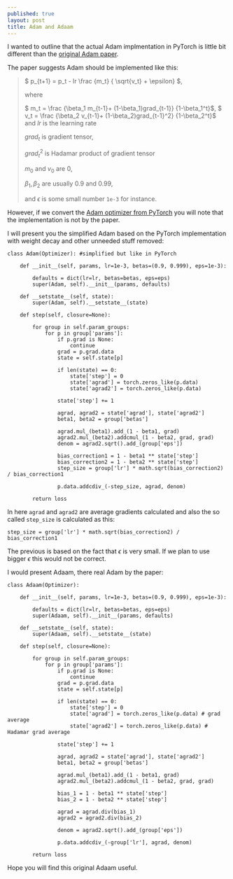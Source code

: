 ```yaml
---
published: true
layout: post
title: Adam and Adaam
---
```


I wanted to outline that the actual Adam implmentation in PyTorch is little bit different than the [original Adam paper](https://arxiv.org/abs/1412.6980).

The paper suggests Adam should be implemented like this:

>$ p_{t+1} = p_t - lr \frac {m_t} { \sqrt{v_t} + \epsilon} $,
>
>where
>
>$ m_t = \frac {\beta_1 m_{t-1}+ (1-\beta_1)grad_{t-1}} {1-\beta_1^t}$, 
>$ v_t = \frac {\beta_2 v_{t-1}+ (1-\beta_2)grad_{t-1}^2} {1-\beta_2^t}$
>and $lr$ is the learning rate
>
>$grad_t$ is gradient tensor, 
>
>$grad_t^2$ is Hadamar product of gradient tensor
>
>$m_0$ and $v_0$ are 0,
>
>$\beta_1,\beta_2$ are usually 0.9 and 0.99,
>
>and $\epsilon$ is some small number `1e-3` for instance.

However, if we convert the [Adam optimizer from PyTorch](https://pytorch.org/docs/stable/_modules/torch/optim/adam.html) you will note that the implementation is not by the paper.

I will present you the simplified Adam based on the PyTorch implementation with weight decay and other unneeded stuff removed:

    class Adam(Optimizer): #simplified but like in PyTorch

        def __init__(self, params, lr=1e-3, betas=(0.9, 0.999), eps=1e-3):
            
            defaults = dict(lr=lr, betas=betas, eps=eps)
            super(Adam, self).__init__(params, defaults)

        def __setstate__(self, state):
            super(Adam, self).__setstate__(state)            

        def step(self, closure=None):        
            
            for group in self.param_groups:
                for p in group['params']:
                    if p.grad is None:
                        continue
                    grad = p.grad.data                
                    state = self.state[p]
                    
                    if len(state) == 0:
                        state['step'] = 0                    
                        state['agrad'] = torch.zeros_like(p.data)                    
                        state['agrad2'] = torch.zeros_like(p.data)
                        
                    state['step'] += 1    

                    agrad, agrad2 = state['agrad'], state['agrad2']                
                    beta1, beta2 = group['betas']
                
                    agrad.mul_(beta1).add_(1 - beta1, grad)
                    agrad2.mul_(beta2).addcmul_(1 - beta2, grad, grad)
                    denom = agrad2.sqrt().add_(group['eps'])

                    bias_correction1 = 1 - beta1 ** state['step']
                    bias_correction2 = 1 - beta2 ** state['step']
                    step_size = group['lr'] * math.sqrt(bias_correction2) / bias_correction1

                    p.data.addcdiv_(-step_size, agrad, denom)

            return loss

In here `agrad` and `agrad2` are average gradients calculated and also the so called `step_size` is calculated as this:

    step_size = group['lr'] * math.sqrt(bias_correction2) / bias_correction1

The previous is based on the fact that $\epsilon$ is very small. If we plan to use bigger $\epsilon$ this would not be correct. 

I would present Adaam, there real Adam by the paper:

    class Adaam(Optimizer):

        def __init__(self, params, lr=1e-3, betas=(0.9, 0.999), eps=1e-3):
            
            defaults = dict(lr=lr, betas=betas, eps=eps)
            super(Adaam, self).__init__(params, defaults)

        def __setstate__(self, state):
            super(Adaam, self).__setstate__(state)

        def step(self, closure=None):        
            
            for group in self.param_groups:
                for p in group['params']:                
                    if p.grad is None:
                        continue
                    grad = p.grad.data                
                    state = self.state[p] 
                    
                    if len(state) == 0:
                        state['step'] = 0                    
                        state['agrad'] = torch.zeros_like(p.data) # grad average                
                        state['agrad2'] = torch.zeros_like(p.data) # Hadamar grad average
                        
                    state['step'] += 1
                    
                    agrad, agrad2 = state['agrad'], state['agrad2'] 
                    beta1, beta2 = group['betas']
                    
                    agrad.mul_(beta1).add_(1 - beta1, grad)
                    agrad2.mul_(beta2).addcmul_(1 - beta2, grad, grad) 

                    bias_1 = 1 - beta1 ** state['step']
                    bias_2 = 1 - beta2 ** state['step'] 
                    
                    agrad = agrad.div(bias_1)
                    agrad2 = agrad2.div(bias_2)
                    
                    denom = agrad2.sqrt().add_(group['eps'])
                
                    p.data.addcdiv_(-group['lr'], agrad, denom)

            return loss

Hope you will find this original Adaam useful.







